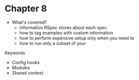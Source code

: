 # Chapter 8

- What's covered? 
  - information RSpec stores about each spec
  - how to tag examples with custom information
  - how to perform expensive setup only when you need to
  - how to run only a subset of your 
  


Keywords
- Config hooks
- Modules
- Shared context